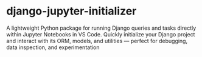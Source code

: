 # django-jupyter-initializer
A lightweight Python package for running Django queries and tasks directly within Jupyter Notebooks in VS Code. Quickly initialize your Django project and interact with its ORM, models, and utilities — perfect for debugging, data inspection, and experimentation
